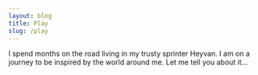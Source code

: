 ```yaml
---
layout: blog
title: Play
slug: /play
---
```


I spend months on the road living in my trusty sprinter Heyvan. I am on a journey to be
inspired by the world around me. Let me tell you about it...
<br />
